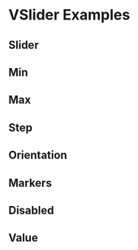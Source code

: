 # VSlider Examples

## Slider

<code-tab>
<template #example>
<SliderExample />
</template>
<template #code>

```vue
<!--@include: ./components/slider/SliderExample.vue -->
```

</template>
</code-tab>

## Min

<code-tab>
<template #example>
<MinExample />
</template>
<template #code>

```vue
<!--@include: ./components/slider/MinExample.vue -->
```

</template>
</code-tab>

## Max

<code-tab>
<template #example>
<MaxExample />
</template>
<template #code>

```vue
<!--@include: ./components/slider/MaxExample.vue -->
```

</template>
</code-tab>

## Step

<code-tab>
<template #example>
<StepExample />
</template>
<template #code>

```vue
<!--@include: ./components/slider/StepExample.vue -->
```

</template>
</code-tab>

## Orientation

<code-tab>
<template #example>
<OrientationExample />
</template>
<template #code>

```vue
<!--@include: ./components/slider/OrientationExample.vue -->
```

</template>
</code-tab>

## Markers

<code-tab>
<template #example>
<MarkersExample />
</template>
<template #code>

```vue
<!--@include: ./components/slider/MarkersExample.vue -->
```

</template>
</code-tab>

## Disabled

<code-tab>
<template #example>
<DisabledExample />
</template>
<template #code>

```vue
<!--@include: ./components/slider/DisabledExample.vue -->
```

</template>
</code-tab>

## Value

<code-tab>
<template #example>
<ValueExample />
</template>
<template #code>

```vue
<!--@include: ./components/slider/ValueExample.vue -->
```

</template>
</code-tab>

<script setup lang="ts">
import CodeTab from "../custom/CodeTab.vue";

import { defineClientComponent } from 'vitepress';

const SliderExample = defineClientComponent(() =>  import('./components/slider/SliderExample.vue'));
const MinExample = defineClientComponent(() =>  import('./components/slider/MinExample.vue'));
const MaxExample = defineClientComponent(() =>  import('./components/slider/MaxExample.vue'));
const StepExample = defineClientComponent(() =>  import('./components/slider/StepExample.vue'));
const OrientationExample = defineClientComponent(() =>  import('./components/slider/OrientationExample.vue'));
const MarkersExample = defineClientComponent(() =>  import('./components/slider/MarkersExample.vue'));
const DisabledExample = defineClientComponent(() =>  import('./components/slider/DisabledExample.vue'));
const ValueExample = defineClientComponent(() =>  import('./components/slider/ValueExample.vue'));
</script>

